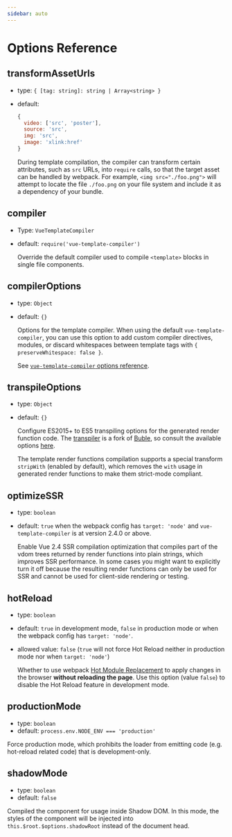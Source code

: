 ```yaml
---
sidebar: auto
---
```


# Options Reference

## transformAssetUrls

- type: `{ [tag: string]: string | Array<string> }`
- default:

  ``` js
  {
    video: ['src', 'poster'],
    source: 'src',
    img: 'src',
    image: 'xlink:href'
  }
  ```

  During template compilation, the compiler can transform certain attributes, such as `src` URLs, into `require` calls, so that the target asset can be handled by webpack. For example, `<img src="./foo.png">` will attempt to locate the file `./foo.png` on your file system and include it as a dependency of your bundle.

## compiler

- Type: `VueTemplateCompiler`
- default: `require('vue-template-compiler')`

  Override the default compiler used to compile `<template>` blocks in single file components.

## compilerOptions

- type: `Object`
- default: `{}`

  Options for the template compiler. When using the default `vue-template-compiler`, you can use this option to add custom compiler directives, modules, or discard whitespaces between template tags with `{ preserveWhitespace: false }`.

  See [`vue-template-compiler` options reference](https://github.com/vuejs/vue/tree/dev/packages/vue-template-compiler#options).

## transpileOptions

- type: `Object`
- default: `{}`

  Configure ES2015+ to ES5 transpiling options for the generated render function code. The [transpiler](https://github.com/vuejs/vue-template-es2015-compiler) is a fork of [Buble](https://github.com/Rich-Harris/buble), so consult the available options [here](https://buble.surge.sh/guide/#using-the-javascript-api).

  The template render functions compilation supports a special transform `stripWith` (enabled by default), which removes the `with` usage in generated render functions to make them strict-mode compliant.

## optimizeSSR

- type: `boolean`
- default: `true` when the webpack config has `target: 'node'` and `vue-template-compiler` is at version 2.4.0 or above.

  Enable Vue 2.4 SSR compilation optimization that compiles part of the vdom trees returned by render functions into plain strings, which improves SSR performance. In some cases you might want to explicitly turn it off because the resulting render functions can only be used for SSR and cannot be used for client-side rendering or testing.

## hotReload

- type: `boolean`
- default: `true` in development mode, `false` in production mode or when the webpack config has `target: 'node'`.
- allowed value: `false` (`true` will not force Hot Reload neither in production mode nor when `target: 'node'`)

  Whether to use webpack [Hot Module Replacement](https://webpack.js.org/concepts/hot-module-replacement/) to apply changes in the browser **without reloading the page**.
  Use this option (value `false`) to disable the Hot Reload feature in development mode.

## productionMode

- type: `boolean`
- default: `process.env.NODE_ENV === 'production'`

Force production mode, which prohibits the loader from emitting code (e.g. hot-reload related code) that is development-only.

## shadowMode

- type: `boolean`
- default: `false`

Compiled the component for usage inside Shadow DOM. In this mode, the styles of the component will be injected into `this.$root.$options.shadowRoot` instead of the document head.
